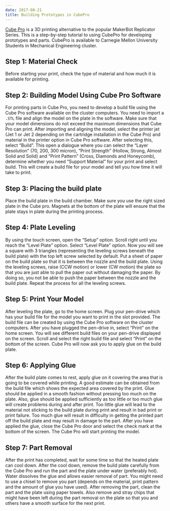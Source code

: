 ```yaml
---
date: 2017-08-21
title: Building Prototypes in CubePro
---
```

[Cube Pro](https://www.3dsystems.com/shop/cubepro) is a 3D printing alternative to the popular MakerBot Replicator Series. This is a step-by-step tutorial to using CubePro for developing prototypes and parts. CubePro is available to Carnegie Mellon University Students in Mechanical Engineering cluster.

## Step 1: Material Check
Before starting your print, check the type of material and how much it is available for printing.

## Step 2: Building Model Using Cube Pro Software
For printing parts in Cube Pro, you need to develop a build file using the Cube Pro software available on the cluster computers. You need to import a `.STL` file and align the model on the plate in the software. Make sure that your model dimensions do not exceed the maximum dimensions that Cube Pro can print. After importing and aligning the model, select the printer jet (Jet 1 or Jet 2 depending on the cartridge installation in the Cube Pro) and material in the printer option in Cube Pro software. After selecting this, select “Build”. This open a dialogue where you can select the “Layer Resolution” (70, 200, 300 micron), “Print Strength” (Hollow, Strong, Almost Solid and Solid) and “Print Pattern” (Cross, Diamonds and Honeycomb), determine whether you need “Support Material” for your print and select build. This will create a build file for your model and tell you how time it will take to print.

## Step 3: Placing the build plate
Place the build plate in the build chamber. Make sure you use the right sized plate in the Cube pro. Magnets at the bottom of the plate will ensure that the plate stays in plate during the printing process.

## Step 4: Plate Leveling
By using the touch screen, open the “Setup” option. Scroll right until you reach the “Level Plate” option. Select “Level Plate” option. Now you will see a square with 3 triangles (representing the leveling screws beneath the build plate) with the top left screw selected by default. Put a sheet of paper on the build plate so that it is between the nozzle and the build plate. Using the leveling screws, raise (CCW motion) or lower (CW motion) the plate so that you are just able to pull the paper out without damaging the paper. By doing so, you not be able to push the paper between the nozzle and the build plate. Repeat the process for all the leveling screws.

## Step 5: Print Your Model
After leveling the plate, go to the home screen. Plug your pen-drive which has your build file for the model you want to print in the slot provided. The build file can be created by using the Cube Pro software on the cluster computers. After you have plugged the pen-drive in, select “Print” on the home screen. You will see different build files on your pen-drive displayed on the screen. Scroll and select the right build file and select “Print” on the bottom of the screen. Cube Pro will now ask you to apply glue on the build plate.

## Step 6: Applying Glue
After the build plate comes to rest, apply glue on it covering the area that is going to be covered while printing. A good estimate can be obtained from the build file which shows the expected area covered by the print. Glue should be applied in a smooth fashion without pressing too much on the plate. Also, glue should be applied sufficiently as too little or too much glue will create problems during and after print. Too little glue will lead to the material not sticking to the build plate during print and result in bad print or print failure. Too much glue will result in difficulty in getting the printed part off the build plate and may result in damage to the part. After you have applied the glue, close the Cube Pro door and select the check mark at the bottom of the screen. The Cube Pro will start printing the model.

## Step 7: Part Removal
After the print has completed, wait for some time so that the heated plate can cool down. After the cool down, remove the build plate carefully from the Cube Pro and run the part and the plate under water (preferably hot). Water dissolves the glue and allows easier removal of part. You might need to use a chisel to remove you part (depends on the material, print pattern and the amount of glue you have used). After removing the part, clean the part and the plate using paper towels. Also remove and stray chips that might have been left during the part removal on the plate so that you and others have a smooth surface for the next print.
